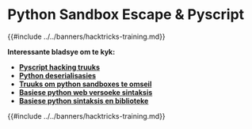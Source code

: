 # Python Sandbox Escape & Pyscript

{{#include ../../banners/hacktricks-training.md}}

**Interessante bladsye om te kyk:**

- [**Pyscript hacking truuks**](pyscript.md)
- [**Python deserialisasies**](../../pentesting-web/deserialization/#python)
- [**Truuks om python sandboxes te omseil**](bypass-python-sandboxes/)
- [**Basiese python web versoeke sintaksis**](web-requests.md)
- [**Basiese python sintaksis en biblioteke**](basic-python.md)

{{#include ../../banners/hacktricks-training.md}}
